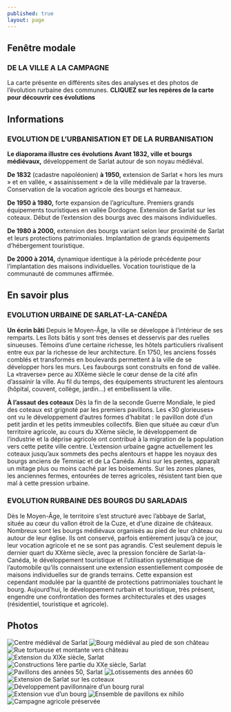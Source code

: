```yaml
---
published: true
layout: page
---
```


## Fenêtre modale
### DE LA VILLE A LA CAMPAGNE
La carte présente en différents sites des analyses et des photos de l’évolution rurbaine des communes.
**CLIQUEZ sur les repères de la carte pour découvrir ces évolutions**

## Informations
### EVOLUTION DE L’URBANISATION ET DE LA RURBANISATION
**Le diaporama illustre ces évolutions**
**Avant 1832, ville et bourgs médiévaux,** développement de Sarlat autour de son noyau médiéval. 

**De 1832** (cadastre napoléonien) **à 1950,** extension de Sarlat « hors les murs » et en vallée, « assainissement » de la ville médiévale par la traverse. Conservation de la vocation agricole des bourgs et hameaux.

**De 1950 à 1980,** forte expansion de l’agriculture. Premiers grands équipements touristiques en vallée Dordogne. Extension de Sarlat sur les coteaux. Début de l’extension des bourgs avec des maisons individuelles.

**De 1980 à 2000,** extension des bourgs variant selon leur proximité de Sarlat et leurs protections patrimoniales. Implantation de grands équipements d’hébergement touristique.

**De 2000 à 2014,** dynamique identique à la période précédente pour l’implantation des maisons individuelles. Vocation touristique de la communauté de communes affirmée.

## En savoir plus
### EVOLUTION URBAINE DE SARLAT-LA-CANÉDA

**Un écrin bâti**
Depuis le Moyen-Âge, la ville se développe à l’intérieur de ses remparts. Les îlots bâtis y sont très denses et desservis par des ruelles sinueuses. Témoins d’une certaine richesse, les hôtels particuliers rivalisent entre eux par la richesse de leur architecture.
En 1750, les anciens fossés comblés et transformés en boulevards permettent à la ville de se développer hors les murs. Les faubourgs sont construits en fond de vallée. La «traverse» perce au XIXème siècle le cœur dense de la cité afin d’assainir la ville.
Au fil du temps, des équipements structurent les alentours (hôpital, couvent, collège, jardin...) et embellissent la ville.

**À l’assaut des coteaux**
Dès la fin de la seconde Guerre Mondiale, le pied des coteaux est grignoté par les premiers pavillons. Les «30 glorieuses» ont vu le développement d’autres formes d’habitat : le pavillon doté d’un petit jardin et les petits immeubles collectifs.
Bien que située au cœur d’un territoire agricole, au cours du XXème siècle, le développement de l’industrie et la déprise agricole ont contribué à la migration de la population vers cette petite ville centre.
L’extension urbaine gagne actuellement les coteaux jusqu’aux sommets des pechs alentours et happe les noyaux des bourgs anciens de Temniac et de La Canéda. Ainsi sur les pentes, apparaît un mitage plus ou moins caché par les boisements. Sur les zones planes, les anciennes fermes, entourées de terres agricoles, résistent tant bien que mal à cette pression urbaine.

### EVOLUTION RURBAINE DES BOURGS DU SARLADAIS
Dès le Moyen-Âge, le territoire s’est structuré avec l’abbaye de Sarlat, située au cœur du vallon étroit de la Cuze, et d’une dizaine de châteaux. Nombreux sont les bourgs médiévaux organisés au pied de leur château ou autour de leur église.
Ils ont conservé, parfois entièrement jusqu’à ce jour, leur vocation agricole et ne se sont pas agrandis.
C’est seulement depuis le dernier quart du XXème siècle, avec la pression foncière de Sarlat-la-Canéda, le développement touristique et l’utilisation systématique de l’automobile qu’ils connaissent une extension essentiellement composée de maisons individuelles sur de grands terrains. Cette expansion est cependant modulée par la quantité de protections patrimoniales touchant le bourg. Aujourd’hui, le développement rurbain et touristique, très présent, engendre une confrontation des formes architecturales et des usages (résidentiel, touristique et agricole).

## Photos
![Centre médiéval de Sarlat](/data/images/4/histoire/4_HISTOIRE_01.jpg)
![Bourg médiéval au pied de son château](/data/images/4/histoire/4_HISTOIRE_02.jpg)
![Rue tortueuse et montante vers château](/data/images/4/histoire/4_HISTOIRE_03.jpg)
![Extension du XIXe siècle, Sarlat](/data/images/4/histoire/4_HISTOIRE_04.jpg)
![Constructions 1ère partie du XXe siècle, Sarlat](/data/images/4/histoire/4_HISTOIRE_05.jpg)
![Pavillons des années 50, Sarlat](/data/images/4/histoire/4_HISTOIRE_06.jpg)
![Lotissements des années 60](/data/images/4/histoire/4_HISTOIRE_07.jpg)
![Extension de Sarlat sur les coteaux](/data/images/4/histoire/4_HISTOIRE_08.jpg)
![Développement pavillonnaire d’un bourg rural](/data/images/4/histoire/4_HISTOIRE_09.jpg)
![Extension vue d’un bourg](/data/images/4/histoire/4_HISTOIRE_10.jpg)
![Ensemble de pavillons ex nihilo](/data/images/4/histoire/4_HISTOIRE_11.jpg)
![Campagne agricole préservée](/data/images/4/histoire/4_HISTOIRE_12.jpg)
